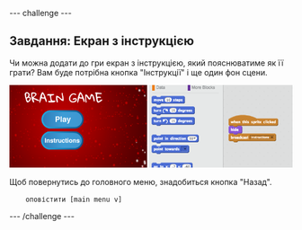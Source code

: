 \--- challenge \---

## Завдання: Екран з інструкцією

Чи можна додати до гри екран з інструкцією, який пояснюватиме як її грати? Вам буде потрібна кнопка "Інструкції" і ще один фон сцени.

![знімок екрану](images/brain-instructions.png)

Щоб повернутись до головного меню, знадобиться кнопка "Назад".

```blocks
    оповістити [main menu v]
```

\--- /challenge \---